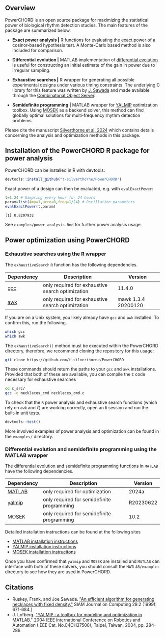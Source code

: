 ## Overview
PowerCHORD is an open source package for maximizing the statistical power of biological rhythm detection studies. The main features of the package are summarized below.

* **Exact power analysis |**
R functions for evaluating the exact power of a cosinor-based hypothesis test. A Monte-Carlo based method is also included for comparison.

* **Differential evolution |**
MATLAB implementation of [differential evolution](https://en.wikipedia.org/wiki/Differential_evolution) is useful for constructing an initial estimate of the gain in power due to irregular sampling.

* **Exhaustive searches |**
R wrapper for generating all possible experimental designs under various timing constraints. The underlying C library for this feature was written by [J. Sawada](https://www.socs.uoguelph.ca/~sawada/) and made available through the [Combinatorial Object Server](http://combos.org/index). 

* **Semidefinite programming |**
MATLAB wrapper for [YALMIP](https://yalmip.github.io) optimization toolbox. Using [MOSEK](https://www.mosek.com) as a backend solver, this method can find globally optimal solutions for multi-frequency rhythm detection problems.

Please cite the manuscript [Silverthorne et al, 2024](https://www.biorxiv.org/content/10.1101/2024.05.19.594858v1.abstract) which contains details concerning the analysis and optimization methods in this package.

## Installation of the PowerCHORD R package for power analysis

PowerCHORD can be installed in R with devtools:

```r
devtools::install_github("t-silverthorne/PowerCHORD")
```

Exact power of a design can then be evaluated, e.g. with `evalExactPower`:

```r
t=1:24 # Sampling every hour for 24 hours
param=list(Amp=1,acro=0,freq=1/24) # Oscillation parameters
evalExactPower(t,param)
```

```
[1] 0.8297932
```

See `examples/power_analysis.Rmd` for further power analysis usage.

## Power optimization using PowerCHORD

### Exhaustive searches using the R wrapper

The `exhaustiveSearch` `R` function has the following dependencies. 

|**Dependency**|**Description**|**Version**|
| --- | --- | --- |
|[gcc](https://gcc.gnu.org)| only required for exhaustive search optimization | 11.4.0 |
|[awk](https://invisible-island.net/mawk/) | only required for exhaustive search optimization | mawk 1.3.4 20200120|

If you are on a Unix system, you likely already have `gcc` and `awk` installed. To confirm this, run the following.
```bash
which gcc
which awk
```

The `exhaustiveSearch()` method must be executed within the PowerCHORD directory, 
therefore, we recommend cloning the repository for this usage:

```bash
git clone https://github.com/t-silverthorne/PowerCHORD
```

These commands should return the paths to your `gcc` and `awk` installations.  Provided that both of these are available, you can compile the `C` code necessary for exhaustive searches
```bash
cd c_src/
gcc -o necklaces_cmd necklaces_cmd.c
```

To check that the `R` power analysis and exhaustive search functions (which rely on `awk` and `C`) are working correctly, open an `R` session and run the built-in unit tests.

```r
devtools::test()
```

More involved examples of power analysis and optimization can be found in the `examples/`  directory.

### Differential evolution and semidefinite programming using the MATLAB wrapper 

The differential evolution and semidefinite programming functions in `MATLAB` have the following dependencies. 

|**Dependency**|**Description**|**Version**|
| --- | --- | --- |
|[MATLAB](https://www.mathworks.com/products/matlab.html)| only required for optimization | 2024a|
|[yalmip](https://yalmip.github.io)| only required for semidefinite programming| R20230622 |
|[MOSEK](https://www.mosek.com)| only required for semidefinite programming |10.2|

Detailed installation instructions can be found at the following sites

* [MATLAB installation instructions](https://www.mathworks.com/?s_tid=gn_logo)
* [YALMIP installation instructions](https://yalmip.github.io/tutorial/installation/)
* [MOSEK installation instrucitons](https://docs.mosek.com/latest/install/installation.html)

Once you have confirmed that `yalmip` and `MOSEK` are installed and `MATLAB` can interface with both of these solvers, you should consult the `MATLAB/examples` directory to see how they are used in PowerCHORD. 


## Citations

* Ruskey, Frank, and Joe Sawada. ["An efficient algorithm for generating necklaces with fixed density."](https://epubs.siam.org/doi/abs/10.1137/S0097539798344112?casa_token=ko7rRR507vUAAAAA:4UT-zE9qX7b_AWCKkDg6bWwEgTnBCZ_83JEda2rdePbMXZQ_S7EnNl1y0iWfvNO22iBb9qMFg4oG) SIAM Journal on Computing 29.2 (1999): 671-684.]
* J. Lofberg. ["YALMIP : a toolbox for modeling and optimization in MATLAB."](https://ieeexplore.ieee.org/document/1393890) 2004 IEEE International Conference on Robotics and Automation (IEEE Cat. No.04CH37508), Taipei, Taiwan, 2004, pp. 284-289.


